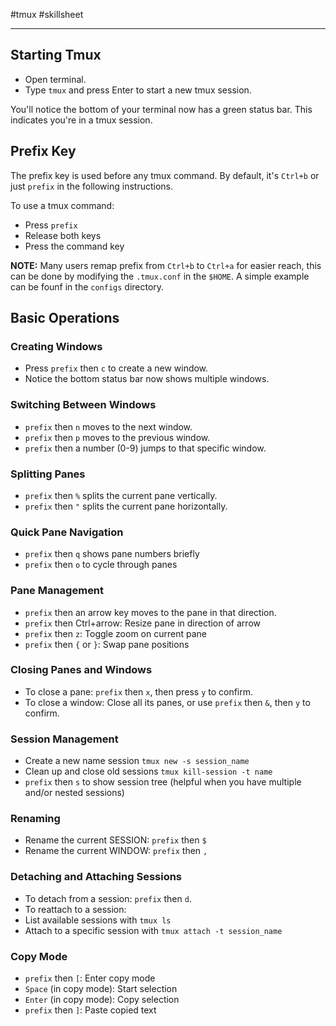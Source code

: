 #tmux #skillsheet
___
## Starting Tmux
- Open terminal.
- Type `tmux` and press Enter to start a new tmux session.

You'll notice the bottom of your terminal now has a green status bar. This indicates you're in a tmux session.
## Prefix Key
The prefix key is used before any tmux command. By default, it's `Ctrl+b` or just `prefix` in the following instructions.

To use a tmux command:
- Press `prefix`
- Release both keys
- Press the command key

**NOTE:**
Many users remap prefix from `Ctrl+b` to `Ctrl+a` for easier reach, this can be done by modifying the `.tmux.conf` in the `$HOME`. A simple example can be founf in the `configs` directory.

## Basic Operations

### Creating Windows
- Press `prefix` then `c` to create a new window.
- Notice the bottom status bar now shows multiple windows.

### Switching Between Windows
- `prefix` then `n` moves to the next window.
- `prefix` then `p` moves to the previous window.
- `prefix` then a number (0-9) jumps to that specific window.

### Splitting Panes
- `prefix` then `%` splits the current pane vertically.
- `prefix` then `"` splits the current pane horizontally.

### Quick Pane Navigation
- `prefix` then `q` shows pane numbers briefly
- `prefix` then `o` to cycle through panes

### Pane Management
- `prefix` then an arrow key moves to the pane in that direction.
- `prefix` then Ctrl+arrow: Resize pane in direction of arrow
- `prefix` then `z`: Toggle zoom on current pane
- `prefix` then `{` or `}`: Swap pane positions

### Closing Panes and Windows
- To close a pane: `prefix` then `x`, then press `y` to confirm.
- To close a window: Close all its panes, or use `prefix` then `&`, then `y` to confirm.

### Session Management
- Create a new name session `tmux new -s session_name` 
- Clean up and close old sessions `tmux kill-session -t name`
- `prefix` then `s` to show session tree (helpful when you have multiple and/or nested sessions)
### Renaming
- Rename the current SESSION: `prefix` then `$`
- Rename the current WINDOW: `prefix` then `,`

### Detaching and Attaching Sessions
- To detach from a session: `prefix` then `d`.
- To reattach to a session:
- List available sessions with `tmux ls`
- Attach to a specific session with `tmux attach -t session_name`

### Copy Mode
- `prefix` then `[`: Enter copy mode
- `Space` (in copy mode): Start selection
- `Enter` (in copy mode): Copy selection
- `prefix` then `]`: Paste copied text
